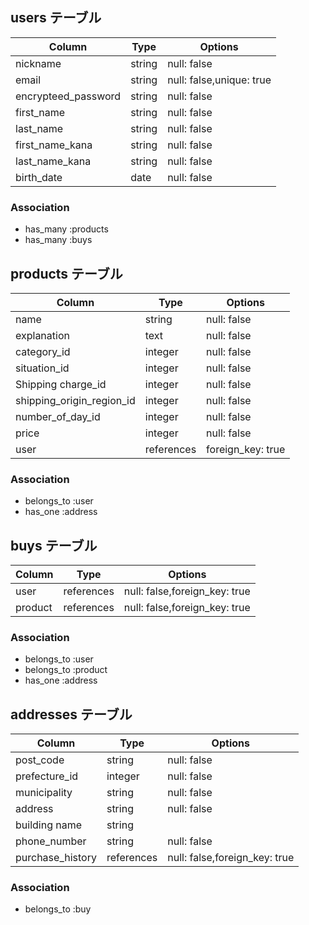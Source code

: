 ## users テーブル

| Column              | Type     | Options                  |
| ------------------- | -------- | ------------------------ |
| nickname            | string   | null: false              |
| email               | string   | null: false,unique: true |
| encrypteed_password | string   | null: false　            |
| first_name          | string   | null: false              |
| last_name           | string   | null: false              |
| first_name_kana     | string   | null: false              |
| last_name_kana      | string   | null: false              |
| birth_date          | date     | null: false              |

### Association

- has_many :products
- has_many :buys

## products テーブル

| Column                    | Type       | Options           |
| ------------------------- | ---------- | ----------------- |
| name                      | string     | null: false       |
| explanation               | text       | null: false       |
| category_id               | integer    | null: false       |
| situation_id              | integer    | null: false       |
| Shipping charge_id        | integer    | null: false       |
| shipping_origin_region_id | integer    | null: false       |
| number_of_day_id          | integer    | null: false       |
| price                     | integer    | null: false       |
| user                      | references | foreign_key: true |

### Association

- belongs_to :user
- has_one :address


## buys テーブル

| Column            | Type       | Options                       |
| ----------------- | ---------- | ----------------------------- |
| user              | references | null: false,foreign_key: true |
| product           | references | null: false,foreign_key: true |

### Association

- belongs_to :user
- belongs_to :product
- has_one :address

## addresses テーブル

| Column            | Type       | Options                       |
| ----------------- | ---------- | ----------------------------- |
| post_code         | string     | null: false                   |
| prefecture_id     | integer    | null: false                   |
| municipality      | string     | null: false                   |
| address           | string     | null: false                   |
| building name     | string     |                               |
| phone_number      | string     | null: false                   |
| purchase_history  | references | null: false,foreign_key: true |

### Association

- belongs_to :buy

